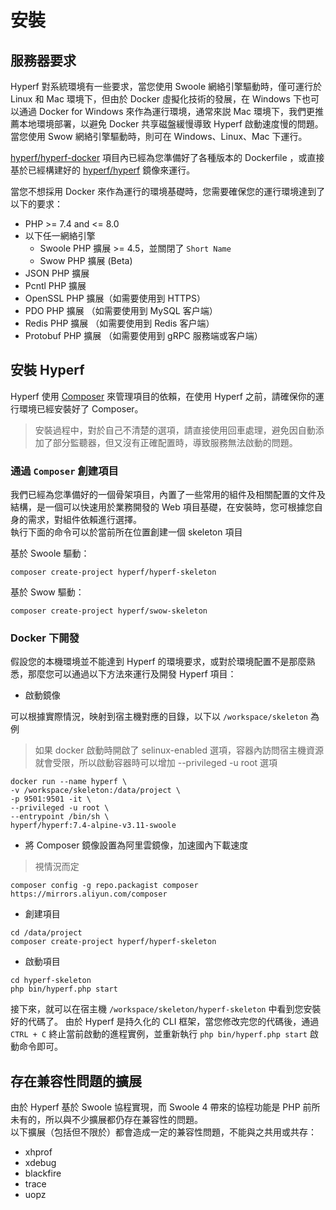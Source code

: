 # 安裝

## 服務器要求

Hyperf 對系統環境有一些要求，當您使用 Swoole 網絡引擎驅動時，僅可運行於 Linux 和 Mac 環境下，但由於 Docker 虛擬化技術的發展，在 Windows 下也可以通過 Docker for Windows 來作為運行環境，通常來説 Mac 環境下，我們更推薦本地環境部署，以避免 Docker 共享磁盤緩慢導致 Hyperf 啟動速度慢的問題。當您使用 Swow 網絡引擎驅動時，則可在 Windows、Linux、Mac 下運行。

[hyperf/hyperf-docker](https://github.com/hyperf/hyperf-docker) 項目內已經為您準備好了各種版本的 Dockerfile ，或直接基於已經構建好的 [hyperf/hyperf](https://hub.docker.com/r/hyperf/hyperf) 鏡像來運行。   

當您不想採用 Docker 來作為運行的環境基礎時，您需要確保您的運行環境達到了以下的要求：   

 - PHP >= 7.4 and <= 8.0
 - 以下任一網絡引擎
   - Swoole PHP 擴展 >= 4.5，並關閉了 `Short Name`
   - Swow PHP 擴展 (Beta)
 - JSON PHP 擴展
 - Pcntl PHP 擴展
 - OpenSSL PHP 擴展（如需要使用到 HTTPS）
 - PDO PHP 擴展 （如需要使用到 MySQL 客户端）
 - Redis PHP 擴展 （如需要使用到 Redis 客户端）
 - Protobuf PHP 擴展 （如需要使用到 gRPC 服務端或客户端）


## 安裝 Hyperf

Hyperf 使用 [Composer](https://getcomposer.org) 來管理項目的依賴，在使用 Hyperf 之前，請確保你的運行環境已經安裝好了 Composer。

> 安裝過程中，對於自己不清楚的選項，請直接使用回車處理，避免因自動添加了部分監聽器，但又沒有正確配置時，導致服務無法啟動的問題。

### 通過 `Composer` 創建項目

我們已經為您準備好的一個骨架項目，內置了一些常用的組件及相關配置的文件及結構，是一個可以快速用於業務開發的 Web 項目基礎，在安裝時，您可根據您自身的需求，對組件依賴進行選擇。   
執行下面的命令可以於當前所在位置創建一個 skeleton 項目

基於 Swoole 驅動：   
```
composer create-project hyperf/hyperf-skeleton 
```
基於 Swow 驅動：   
```
composer create-project hyperf/swow-skeleton 
```

### Docker 下開發

假設您的本機環境並不能達到 Hyperf 的環境要求，或對於環境配置不是那麼熟悉，那麼您可以通過以下方法來運行及開發 Hyperf 項目：

- 啟動鏡像

可以根據實際情況，映射到宿主機對應的目錄，以下以 `/workspace/skeleton` 為例

> 如果 docker 啟動時開啟了 selinux-enabled 選項，容器內訪問宿主機資源就會受限，所以啟動容器時可以增加 --privileged -u root 選項

```shell
docker run --name hyperf \
-v /workspace/skeleton:/data/project \
-p 9501:9501 -it \
--privileged -u root \
--entrypoint /bin/sh \
hyperf/hyperf:7.4-alpine-v3.11-swoole
```

- 將 Composer 鏡像設置為阿里雲鏡像，加速國內下載速度

> 視情況而定

```shell
composer config -g repo.packagist composer https://mirrors.aliyun.com/composer
```

- 創建項目

```shell
cd /data/project
composer create-project hyperf/hyperf-skeleton
```

- 啟動項目

```shell
cd hyperf-skeleton
php bin/hyperf.php start
```

接下來，就可以在宿主機 `/workspace/skeleton/hyperf-skeleton` 中看到您安裝好的代碼了。
由於 Hyperf 是持久化的 CLI 框架，當您修改完您的代碼後，通過 `CTRL + C` 終止當前啟動的進程實例，並重新執行 `php bin/hyperf.php start` 啟動命令即可。

## 存在兼容性問題的擴展

由於 Hyperf 基於 Swoole 協程實現，而 Swoole 4 帶來的協程功能是 PHP 前所未有的，所以與不少擴展都仍存在兼容性的問題。   
以下擴展（包括但不限於）都會造成一定的兼容性問題，不能與之共用或共存：

- xhprof
- xdebug
- blackfire
- trace
- uopz
